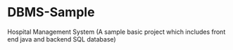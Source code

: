 # DBMS-Sample
Hospital Management System (A sample basic project which includes front end java and backend SQL database)
